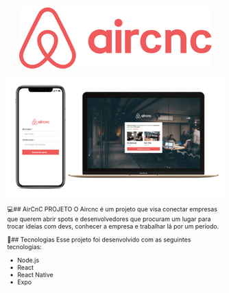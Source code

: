 <p align="center">
  <img alt="GitHub language count" src="https://github.com/LucasGabryellll/OmniStack09-AirCnC/blob/master/logo-git.png">

![](https://github.com/LucasGabryellll/OmniStack09-AirCnC/blob/master/aircnc-git.png)

💻## AirCnC PROJETO 
O Aircnc é um projeto que visa conectar empresas que querem abrir spots e desenvolvedores que procuram um lugar para trocar ideias com devs, conhecer a empresa e trabalhar lá por um período.

🚀## Tecnologias
Esse projeto foi desenvolvido com as seguintes tecnologias:
- Node.js
- React
- React Native
- Expo
